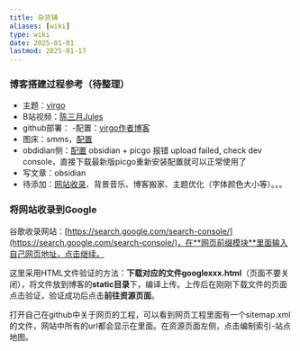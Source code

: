 ```yaml
---
title: 杂货铺
aliases: [wiki]
type: wiki
date: 2025-01-01
lastmod: 2025-01-17
---
```


### 博客搭建过程参考（待整理）
- 主题：[virgo](https://github.com/loveminimal/hugo-theme-virgo)
- B站视频：[陈三月Jules](https://www.bilibili.com/video/BV1H5CiYHEQR?spm_id_from=333.788.recommend_more_video.1&vd_source=15a167d09b9cba40e860bfcd6533b202)
- github部署：
 -配置：[virgo作者博客](https://aituyaa.com/%E5%A6%82%E4%BD%95%E4%BD%BF%E7%94%A8-hugo-theme-virgo-%E4%B8%BB%E9%A2%98/)
- 图床：smms，[配置](https://blog.csdn.net/m0_56311797/article/details/134598968)
- obdidian侧：[配置](https://blog.csdn.net/gitblog_00893/article/details/141238667)
obsidian + picgo 报错 upload failed, check dev console，直接下载最新版picgo重新安装配置就可以正常使用了
- 写文章：obsidian
- 待添加：[网站收录](https://www.bilibili.com/video/BV1724y1U779?spm_id_from=333.788.videopod.sections&vd_source=15a167d09b9cba40e860bfcd6533b202)、背景音乐、博客搬家、主题优化（字体颜色大小等）。。。

### 将网站收录到Google
谷歌收录网站：[https://search.google.com/search-console/](https://search.google.com/search-console/)，在**网页前缀模块**里面输入自己网页地址，点击继续。

这里采用HTML文件验证的方法：**下载对应的文件googlexxx.html**（页面不要关闭），将文件放到博客的**static目录**下，编译上传。上传后在刚刚下载文件的页面点击验证，验证成功后点击**前往资源页面**。

打开自己在github中关于网页的工程，可以看到网页工程里面有一个sitemap.xml的文件，网站中所有的url都会显示在里面。在资源页面左侧，点击编制索引-站点地图。